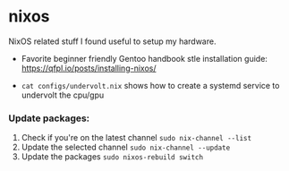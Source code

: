 # nixos

NixOS related stuff I found useful to setup my hardware.

- Favorite beginner friendly Gentoo handbook stle installation guide: https://qfpl.io/posts/installing-nixos/

- `cat configs/undervolt.nix` shows how to create a systemd service to undervolt the cpu/gpu

### Update packages:

1. Check if you're on the latest channel `sudo nix-channel --list`
2. Update the selected channel `sudo nix-channel --update`
3. Update the packages `sudo nixos-rebuild switch`
